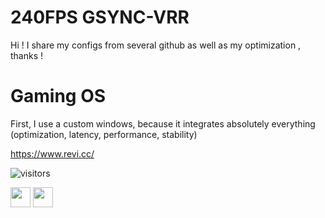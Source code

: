 # 240FPS GSYNC-VRR
Hi ! I share my configs from several github as well as my optimization , thanks !








# Gaming OS 
First, I use a custom windows, because it integrates absolutely everything (optimization, latency, performance, stability)

https://www.revi.cc/

![visitors](https://visitor-badge.glitch.me/badge?page_id=page.id&left_color=blue&right_color=red)
                

<img height="32" width="32" src="https://cdn.jsdelivr.net/npm/simple-icons@v8/icons/[ICON SLUG].svg" />
<img height="32" width="32" src="https://unpkg.com/simple-icons@v8/icons/[ICON SLUG].svg" />
